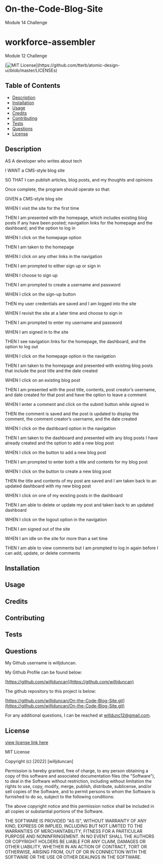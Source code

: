 # On-the-Code-Blog-Site
Module 14 Challenge


# workforce-assembler
Module 12 Challenge

[![MIT License](https://img.shields.io/apm/l/atomic-design-ui.svg?)](https://github.com/tterb/atomic-design-ui/blob/master/LICENSEs)

        

## Table of Contents
- [Description](#description)
- [Installation](#installation)
- [Usage](#usage)
- [Credits](#credits)
- [Contributing](#contributing)
- [Tests](#tests)
- [Questions](#questions)
- [License](#license)  
        



## Description

AS A developer who writes about tech

I WANT a CMS-style blog site

SO THAT I can publish articles, blog posts, and my thoughts and opinions

<!-- Workforce Assembler is a program that allows a user to organize and store his/her organization's employee data. The challene is meant to combine everything I've learned about the back end so far, from earlier modules involving inquirer to the ability to create and fetch from databases using SQL. It will take good googling skills to assemble what I've learned into one cohesive program as well.  -->

Once complete, the program should operate so that:

GIVEN a CMS-style blog site

WHEN I visit the site for the first time

THEN I am presented with the homepage, which includes existing blog posts if any have been posted; navigation links for the homepage and the dashboard; and the option to log in

WHEN I click on the homepage option

THEN I am taken to the homepage

WHEN I click on any other links in the navigation

THEN I am prompted to either sign up or sign in

WHEN I choose to sign up

THEN I am prompted to create a username and password

WHEN I click on the sign-up button

THEN my user credentials are saved and I am logged into the site

WHEN I revisit the site at a later time and choose to sign in

THEN I am prompted to enter my username and password

WHEN I am signed in to the site

THEN I see navigation links for the homepage, the dashboard, and the option to log out

WHEN I click on the homepage option in the navigation

THEN I am taken to the homepage and presented with existing blog posts that include the post title and the date created

WHEN I click on an existing blog post

THEN I am presented with the post title, contents, post creator’s username, and date created for that post and have the option to leave a comment

WHEN I enter a comment and click on the submit button while signed in

THEN the comment is saved and the post is updated to display the comment, the comment creator’s username, and the date created

WHEN I click on the dashboard option in the navigation

THEN I am taken to the dashboard and presented with any blog posts I have already created and the option to add a new blog post

WHEN I click on the button to add a new blog post

THEN I am prompted to enter both a title and contents for my blog post

WHEN I click on the button to create a new blog post

THEN the title and contents of my post are saved and I am taken back to an updated dashboard with my new blog post

WHEN I click on one of my existing posts in the dashboard

THEN I am able to delete or update my post and taken back to an updated dashboard

WHEN I click on the logout option in the navigation

THEN I am signed out of the site

WHEN I am idle on the site for more than a set time

THEN I am able to view comments but I am prompted to log in again before I can add, update, or delete comments

<!-- The final product should allow the user to make changes to employees, jobs, and departments, while also viewing the data in informative ways. It should also provide some protections to make sure the data is safe and consistent.

I found this challenge to be particularly difficult. After setting up my sql files according to the outline provided, I began to work on the MySql requests. I had to ask for some help from a friend of mine involved in coding to begin to understand better the ins and outs of the syntax. I still have not found a way to send an alert if the request, say, for a manager's employee's returns an empty table because the id chosen is not that of a manager.

After I finally got the routes set up, I began to focus on the inquirer. Unfortunately, this also turned out to be much more challenging than anticipated. I tried to set up the inquirer so that, based on a user's choices and input, it would send fetch requests to the server. However, the terminal did not recognize my fetch function, so after much delving, I discovered I needed to download the node-fetch npm module, but then that wasn't registering, so I added "type":"module" to my package.json, and altered the prompter file to mjs from js. I then had to alter all of my imports and exports because the new system I set up didn't recognize the term "require".

Once that was sorted, writing the functions went smoothly. I had decided at the beginning of the project to include the following bonus functionality:

Update employee managers.

View employees by manager.

View employees by department.

View the total utilized budget of each department.

Adding them at the beginning made the coding easier, because it meant I could finish and test all routes before focusing on trying to get inquirer to work. Once the basic functionality was complete, I refactored the inquirer code, placing it into separate files.  -->




## Installation
<!-- 
Links to the repository can be found at [Questions](#questions).

While this project's repository is available on Github, but it does not have a front end and cannot be deployed. You must first clone the repo, then run the command "npm install" on the Terminal/Command Line in order to download the dependencies. Make sure to also download inquirer, express, console.table, and node-fetch using "npm install %package%" for each respective package. Double check to make sure package.json includes "type":"module". From there, you can fill out and edit your team. If you want to run tests, you also have to install mysql2. -->




## Usage

<!-- Once the project is cloned and the dependencies downloaded, type "npm start" to run the program. 

A screenshot of the program in action is shown below;

![screenshot of Active Site](/images/screenshot-active.png)

Screenshots of the Employee.mjs file and the employeeRoutes.js file are below: 

![screenshot of Employee.mjs](/images/screenshot-emp-mjs.png)
![screenshot of employeeRoutes](/images/screenshot-emp-routes.png)

A video explaining and demonstrating the app's functionality is below:

[https://drive.google.com/file/d/1JNGO7VeioG-pQlIhTpD2w3Q7CdHCPZYn/view](https://drive.google.com/file/d/1JNGO7VeioG-pQlIhTpD2w3Q7CdHCPZYn/view) -->


## Credits

<!-- The coding boot camp Professional README Guide found at https://coding-boot-camp.github.io/full-stack/github/professional-readme-guide was used as a template for this README. The license was picked from [https://choosealicense.com/](https://choosealicense.com/).The WHEN/THEN section of this README was based off the project assignment Acceptance Criteria. No TAs or classmates were used in the making of this challenge. I did enlist the help of an old friend who is also learning SQL at this time, Logan Kirkland, to achieve the table that shows all employees, but for all other methods I relied on myself and my googling skills. Most influence was taken particularly from U-Develop-It of Module 12 for coding related to SQL and my Team Profile Generator from the Module 10 Challenge for coding related to Inquirer. All employee names are book characters. Stack Overflow, MDN Web Docs, W3, and Google were critical to my success. MySql, Node.js, Insomnia, Express.js, npm, and npm's inquirer, express, console.table, and node-fetch packages were also used. -->



## Contributing

<!-- Other items to be added can be more employee information such as email, address, a timestamp, years with the company. We could add another table involving locations if workers are based in multiple cities. Adding a front end to this would also be a big step. Most pressing would be adding more protections to make sure the information we request gets properly vetted and the responses the user receives are informative. Setting Inquirer up so that the user can choose from department names, manager names, and employee names rather than type a user id would also help this program's functionality. -->



## Tests

<!-- No Jest tests written were made for this challenge, but Insomnia is a critical tool in letting you test the program's GET, POST, PUT, and DELETE methods. If you want to run tests, download Insomnia or some similar program, activate the program in Terminal using "npm start", and then use the Localhost URL to try the different methods.  -->



## Questions

My Github username is willjduncan.


My Github Profile can be found below:

[https://github.com/willjduncan](https://github.com/willjduncan)


The github repository to this project is below:

[https://github.com/willjduncan/On-the-Code-Blog-Site.git](https://github.com/willjduncan/On-the-Code-Blog-Site.git)


For any additional questions, I can be reached at willdunc12@gmail.com.

<!-- ADD HEROKU -->



## License

[view license link here](https://choosealicense.com/licenses/mit/)

        
MIT License

Copyright (c) [2022] [willjduncan]

Permission is hereby granted, free of charge, to any person obtaining a copy
of this software and associated documentation files (the "Software"), to deal
in the Software without restriction, including without limitation the rights
to use, copy, modify, merge, publish, distribute, sublicense, and/or sell
copies of the Software, and to permit persons to whom the Software is
furnished to do so, subject to the following conditions:

The above copyright notice and this permission notice shall be included in all
copies or substantial portions of the Software.

THE SOFTWARE IS PROVIDED "AS IS", WITHOUT WARRANTY OF ANY KIND, EXPRESS OR
IMPLIED, INCLUDING BUT NOT LIMITED TO THE WARRANTIES OF MERCHANTABILITY,
FITNESS FOR A PARTICULAR PURPOSE AND NONINFRINGEMENT. IN NO EVENT SHALL THE
AUTHORS OR COPYRIGHT HOLDERS BE LIABLE FOR ANY CLAIM, DAMAGES OR OTHER
LIABILITY, WHETHER IN AN ACTION OF CONTRACT, TORT OR OTHERWISE, ARISING FROM,
OUT OF OR IN CONNECTION WITH THE SOFTWARE OR THE USE OR OTHER DEALINGS IN THE
SOFTWARE.